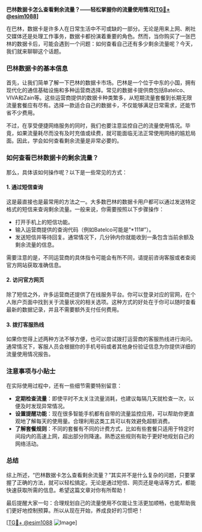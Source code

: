 **巴林数据卡怎么查看剩余流量？——轻松掌握你的流量使用情况[[TG💪+ @esim1088](https://t.me/s/esim1088)]**

在巴林，数据卡是许多人在日常生活中不可或缺的一部分。无论是用来上网、刷社交媒体还是处理工作事务，数据卡都扮演着重要的角色。然而，当你购买了一张巴林的数据卡后，可能会遇到一个问题：如何查看自己还有多少剩余流量呢？今天，我们就来聊聊这个话题。

### 巴林数据卡的基本信息

首先，让我们简单了解一下巴林的数据卡市场。巴林是一个位于中东的小国，拥有现代化的通信基础设施和多种运营商选择。常见的数据卡提供商包括Batelco、VIVA和Zain等。这些运营商提供的数据卡种类繁多，从短期流量套餐到长期无限流量套餐应有尽有。选择一款适合自己的数据卡，不仅能够满足日常需求，还能节省不少费用。

不过，在享受便捷网络服务的同时，我们也要注意监控自己的流量使用情况。毕竟，如果流量耗尽而没有及时充值或续费，就可能面临无法正常使用网络的尴尬局面。因此，学会如何查看剩余流量是非常必要的。

### 如何查看巴林数据卡的剩余流量？

那么，具体该如何操作呢？以下是一些常见的方式：

#### 1. **通过短信查询**
这是最直接也是最常用的方法之一。大多数巴林的数据卡用户都可以通过发送特定格式的短信来查询剩余流量。一般来说，你需要按照以下步骤操作：
- 打开手机上的短信功能。
- 输入运营商提供的查询代码（例如Batelco可能是“*111#”）。
- 发送短信并等待回复。通常情况下，几分钟内你就能收到一条包含当前余额及剩余流量的信息。

需要注意的是，不同运营商的具体指令可能会有所不同，请提前咨询客服或者查阅官方网站获取准确信息。

#### 2. **访问官方网页**
除了短信之外，许多运营商还提供了在线服务平台。你可以登录对应的官网，在个人账户页面中找到关于流量状况的相关选项。这种方式的好处在于你可以随时查看最新的数据记录，并且不需要额外支付任何费用。

#### 3. **拨打客服热线**
如果你觉得上述两种方法不够方便，也可以尝试拨打运营商的客服热线进行询问。通常情况下，客服人员会根据你的手机号码或者其他身份验证信息为你提供详细的流量使用情况报告。

### 注意事项与小贴士

在实际使用过程中，还有一些细节需要特别留意：

- **定期检查流量**：即使平时不太关注流量消耗，也建议每隔几天就检查一次，以便及时发现异常情况。
- **设置提醒功能**：现在很多智能手机都有自带的流量监控应用，可以帮助你更直观地了解每天的使用量。合理利用这类工具可以有效避免超额消费。
- **了解套餐规则**：不同的套餐有不同的计费方式，比如有些套餐只适用于特定时间段内的高速上网，超出部分则降速。熟悉这些规则有助于更好地规划自己的网络活动。

### 总结

综上所述，“巴林数据卡怎么查看剩余流量？”其实并不是什么复杂的问题，只要掌握了正确的方法，就可以轻松搞定。无论是通过短信、网页还是电话等方式，都能快速获取所需的信息。希望这篇文章对你有所帮助！

最后提醒大家一句：合理规划自己的流量使用不仅能让生活更加顺畅，也能帮助我们更好地控制预算。所以从现在开始，养成良好的习惯吧！

[[TG💪+ @esim1088](https://t.me/s/esim1088) ![Image](https://i.postimg.cc/4NQfJmqS/Snipaste-2025-05-13-00-14-12.png)]